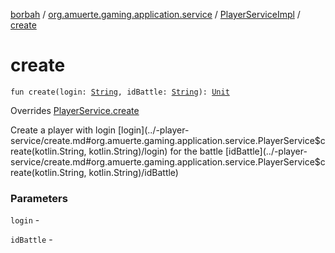 [borbah](../../index.md) / [org.amuerte.gaming.application.service](../index.md) / [PlayerServiceImpl](index.md) / [create](./create.md)

# create

`fun create(login: `[`String`](https://kotlinlang.org/api/latest/jvm/stdlib/kotlin/-string/index.html)`, idBattle: `[`String`](https://kotlinlang.org/api/latest/jvm/stdlib/kotlin/-string/index.html)`): `[`Unit`](https://kotlinlang.org/api/latest/jvm/stdlib/kotlin/-unit/index.html)

Overrides [PlayerService.create](../-player-service/create.md)

Create a player with login [login](../-player-service/create.md#org.amuerte.gaming.application.service.PlayerService$create(kotlin.String, kotlin.String)/login) for the battle [idBattle](../-player-service/create.md#org.amuerte.gaming.application.service.PlayerService$create(kotlin.String, kotlin.String)/idBattle)

### Parameters

`login` -

`idBattle` - 